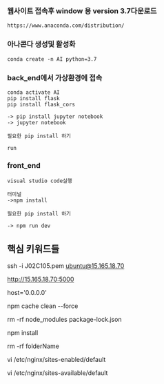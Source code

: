 ### 웹사이트 접속후 window 용 version 3.7다운로드

    https://www.anaconda.com/distribution/
    
### 아나콘다 생성및 활성화
        
    conda create -n AI python=3.7
    

### back_end에서 가상환경에 접속 
    conda activate AI
    pip install flask
    pip install flask_cors
        
    -> pip install jupyter notebook
    -> jupyter notebook 
    
    필요한 pip install 하기
    
    run

### front_end 

    visual studio code실행
    
    터미널
    ->npm install
    
    필요한 pip install 하기
    
    -> npm run dev



## 핵심 키워드들

ssh -i J02C105.pem ubuntu@15.165.18.70

http://15.165.18.70:5000

host='0.0.0.0'

npm cache clean --force

rm -rf node_modules package-lock.json

npm install

rm -rf folderName


vi /etc/nginx/sites-enabled/default

vi /etc/nginx/sites-available/default 

